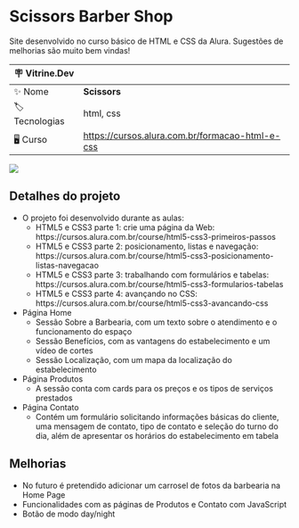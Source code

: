 # Scissors Barber Shop

Site desenvolvido no curso básico de HTML e CSS da Alura.
Sugestões de melhorias são muito bem vindas!

| :placard: Vitrine.Dev |     |
| -------------  | --- |
| :sparkles: Nome        | **Scissors**
| :label: Tecnologias | html, css
|  🖥  Curso     | https://cursos.alura.com.br/formacao-html-e-css

![](https://imgur.com/gallery/4eo97nI#vitrinedev)

## Detalhes do projeto
<ul>
    <li>O projeto foi desenvolvido durante as aulas:
    <ul>
        <li>HTML5 e CSS3 parte 1: crie uma página da Web: https://cursos.alura.com.br/course/html5-css3-primeiros-passos</li>
        <li>HTML5 e CSS3 parte 2: posicionamento, listas e navegação: https://cursos.alura.com.br/course/html5-css3-posicionamento-listas-navegacao</li>
        <li>HTML5 e CSS3 parte 3: trabalhando com formulários e tabelas: https://cursos.alura.com.br/course/html5-css3-formularios-tabelas</li>
        <li>HTML5 e CSS3 parte 4: avançando no CSS: https://cursos.alura.com.br/course/html5-css3-avancando-css</li>
    </ul>
    </li>
    <li>Página Home
    <ul>
      <li>Sessão Sobre a Barbearia, com um texto sobre o atendimento e o funcionamento do espaço</li>
      <li>Sessão Benefícios, com as vantagens do estabelecimento e um vídeo de cortes</li>
      <li>Sessão Localização, com um mapa da localização do estabelecimento</li>
    </ul>
    </li>
    <li>Página Produtos
    <ul>
      <li>A sessão conta com cards para os preços e os tipos de serviços prestados</li>
    </ul>
    </li>
    <li>Página Contato
    <ul>
      <li>Contém um formulário solicitando informações básicas do cliente, uma mensagem de contato, tipo de contato e seleção do turno do dia, além de apresentar os horários do estabelecimento em tabela</li>
    </ul>
    </li>
</ul>

## Melhorias
<ul>
  <li>No futuro é pretendido adicionar um carrosel de fotos da barbearia na Home Page</li>
  <li>Funcionalidades com as páginas de Produtos e Contato com JavaScript</li>
  <li>Botão de modo day/night</li>
</ul>
